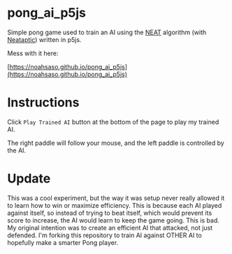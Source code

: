 pong_ai_p5js
============

Simple pong game used to train an AI using the [NEAT](https://en.wikipedia.org/wiki/Neuroevolution_of_augmenting_topologies) algorithm (with [Neataptic](https://github.com/wagenaartje/neataptic)) written in p5js.

Mess with it here:

[https://noahsaso.github.io/pong_ai_p5js](https://noahsaso.github.io/pong_ai_p5js)

Instructions
============

Click `Play Trained AI` button at the bottom of the page to play my trained AI.

The right paddle will follow your mouse, and the left paddle is controlled by the AI.

Update
======
This was a cool experiment, but the way it was setup never really allowed it to learn how to win or maximize efficiency. This is because each AI played against itself, so instead of trying to beat itself, which would prevent its score to increase, the AI would learn to keep the game going. This is bad. My original intention was to create an efficient AI that attacked, not just defended. I'm forking this repository to train AI against OTHER AI to hopefully make a smarter Pong player.
